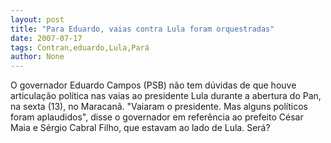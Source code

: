 ```yaml
---
layout: post
title: "Para Eduardo, vaias contra Lula foram orquestradas"
date: 2007-07-17
tags: Contran,eduardo,Lula,Pará
author: None
---
```

O governador Eduardo Campos (PSB) n&atilde;o tem d&uacute;vidas de que houve articula&ccedil;&atilde;o pol&iacute;tica nas vaias ao presidente Lula durante a abertura do Pan, na sexta (13), no Maracan&atilde;. &quot;Vaiaram o presidente. Mas alguns pol&iacute;ticos foram aplaudidos&quot;, disse o governador em refer&ecirc;ncia ao prefeito C&eacute;sar Maia e S&eacute;rgio Cabral Filho, que estavam ao lado de Lula. Ser&aacute;? 